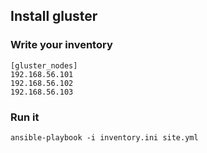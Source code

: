 ## Install gluster


### Write your inventory
```
[gluster_nodes]
192.168.56.101
192.168.56.102
192.168.56.103
```


### Run it

```
ansible-playbook -i inventory.ini site.yml
```
